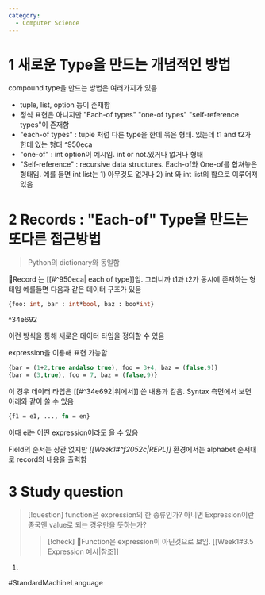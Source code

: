 ```yaml
---
category:
  - Computer Science
---
```

# 1 새로운 Type을 만드는 개념적인 방법
compound type을 만드는 방법은 여러가지가 있음
- tuple, list, option 등이 존재함
- 정식 표현은 아니지만 "Each-of types" "one-of types" "self-reference types"이 존재함
- "each-of types" : tuple 처럼 다른 type을 한데 묶은 형태. 있는데 t1 and t2가 한데 있는 형태 ^950eca
- "one-of" : int option이 예시임. int or not.있거나 없거나 형태
- "Self-reference" : recursive data structures. Each-of와 One-of를 합쳐놓은 형태임. 예를 들면 int list는 1) 아무것도 없거나 2) int 와 int list의 합으로 이루어져 있음


# 2 Records : "Each-of" Type을 만드는 또다른 접근방법
> Python의 dictionary와 동일함

Record 는 [[#^950eca| each of type]]임. 그러니까 t1과 t2가 동시에 존재하는 형태임 예를들면 다음과 같은 데이터 구조가 있음
```sml
{foo: int, bar : int*bool, baz : boo*int}
```

^34e692

이런 방식을 통해 새로운 데이터 타입을 정의할 수 있음

expression을 이용해 표현 가능함
```sml
{bar = (1+2,true andalso true), foo = 3+4, baz = (false,9)}
{bar = (3,true), foo = 7, baz = (false,9)}
```
이 경우 데이터 타입은 [[#^34e692|위에서]] 쓴 내용과 같음. Syntax 측면에서 보면 아래와 같이 쓸 수 있음
```sml
{f1 = e1, ..., fn = en}
```
이때 ei는 어떤 expression이라도 올  수 있음

Field의 순서는 상관 없지만 *[[Week1#^f2052c|REPL]]* 환경에서는 alphabet 순서대로 record의 내용을 출력함

# 3 Study question
> [!question] function은 expression의 한 종류인가? 아니면 Expression이란 종국엔 value로 되는 경우만을 뜻하는가?
> > [!check] Function은 expression이 아닌것으로 보임. [[Week1#3.5 Expression 예시|참조]]

1. 

#StandardMachineLanguage 
